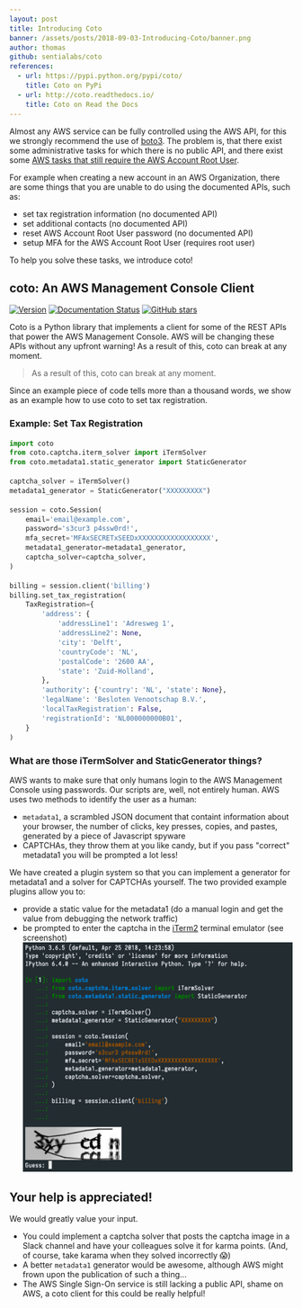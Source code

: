 ```yaml
---
layout: post
title: Introducing Coto
banner: /assets/posts/2018-09-03-Introducing-Coto/banner.png
author: thomas
github: sentialabs/coto
references:
  - url: https://pypi.python.org/pypi/coto/
    title: Coto on PyPi
  - url: http://coto.readthedocs.io/
    title: Coto on Read the Docs
---
```

Almost any AWS service can be fully controlled using the AWS API, for
this we strongly recommend the use of
[boto3](http://boto3.readthedocs.io/).
The problem is, that there exist some administrative tasks for which
there is no public API, and there exist some
[AWS tasks that still require the AWS Account Root User](https://docs.aws.amazon.com/general/latest/gr/aws_tasks-that-require-root.html).

For example when creating a new account in an AWS Organization, there
are some things that you are unable to do using the documented APIs,
such as:

- set tax registration information (no documented API)
- set additional contacts (no documented API)
- reset AWS Account Root User password (no documented API)
- setup MFA for the AWS Account Root User (requires root user)

To help you solve these tasks, we introduce coto!

## coto: An AWS Management Console Client

[![Version](http://img.shields.io/pypi/v/coto.svg?style=flat)](https://pypi.python.org/pypi/coto/)
[![Documentation Status](https://readthedocs.org/projects/coto/badge/?version=latest)](http://coto.readthedocs.io/en/latest/?badge=latest)
[![GitHub stars](https://img.shields.io/github/stars/sentialabs/coto.svg?style=social)](https://github.com/sentialabs/coto/)

Coto is a Python library that implements a client for some of the
REST APIs that power the AWS Management Console.
AWS will be changing these APIs without any upfront warning!
As a result of this, coto can break at any moment.

> As a result of this, coto can break at any moment.

Since an example piece of code tells more than a thousand words, we
show as an example how to use coto to set tax registration.

### Example: Set Tax Registration

```python
import coto
from coto.captcha.iterm_solver import iTermSolver
from coto.metadata1.static_generator import StaticGenerator

captcha_solver = iTermSolver()
metadata1_generator = StaticGenerator("XXXXXXXXX")

session = coto.Session(
    email='email@example.com',
    password='s3cur3 p4ssw0rd!',
    mfa_secret='MFAxSECRETxSEEDxXXXXXXXXXXXXXXXXXX',
    metadata1_generator=metadata1_generator,
    captcha_solver=captcha_solver,
)

billing = session.client('billing')
billing.set_tax_registration(
    TaxRegistration={
        'address': {
            'addressLine1': 'Adresweg 1',
            'addressLine2': None,
            'city': 'Delft',
            'countryCode': 'NL',
            'postalCode': '2600 AA',
            'state': 'Zuid-Holland',
        },
        'authority': {'country': 'NL', 'state': None},
        'legalName': 'Besloten Venootschap B.V.',
        'localTaxRegistration': False,
        'registrationId': 'NL000000000B01',
    }
)
```

### What are those iTermSolver and StaticGenerator things?

AWS wants to make sure that only humans login to the AWS Management
Console using passwords.
Our scripts are, well, not entirely human.
AWS uses two methods to identify the user as a human:

- `metadata1`, a scrambled JSON document that containt information about
  your browser, the number of clicks, key presses, copies, and pastes,
  generated by a piece of Javascript spyware
- CAPTCHAs, they throw them at you like candy, but if you pass "correct"
  metadata1 you will be prompted a lot less!

We have created a plugin system so that you can implement a generator
for metadata1 and a solver for CAPTCHAs yourself.
The two provided example plugins allow you to:

- provide a static value for the metadata1 (do a manual login and get
  the value from debugging the network traffic)
- be prompted to enter the captcha in the
  [iTerm2](https://www.iterm2.com/) terminal emulator (see screenshot)
  ![Captcha](/assets/posts/2018-09-03-Introducing-Coto/captcha.png)


## Your help is appreciated!

We would greatly value your input.

- You could implement a captcha solver that posts the captcha image
  in a Slack channel and have your colleagues solve it for karma points.
  (And, of course, take karama when they solved incorrectly 😱)
- A better `metadata1` generator would be awesome, although AWS might
  frown upon the publication of such a thing...
- The AWS Single Sign-On service is still lacking a public API, shame
  on AWS, a coto client for this could be really helpful!
